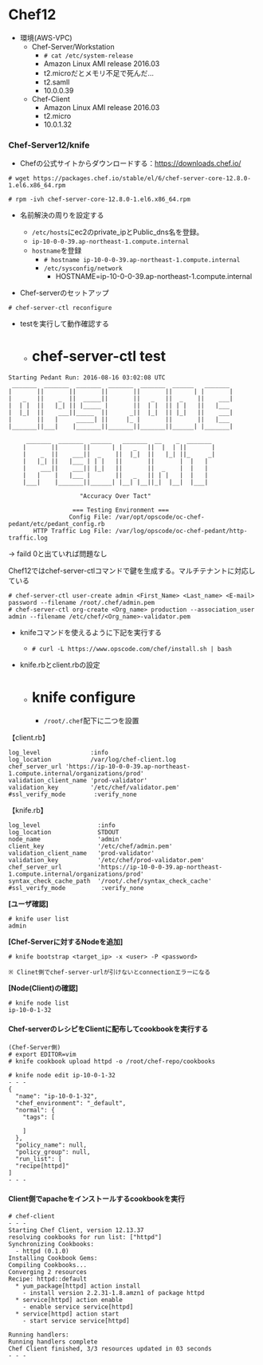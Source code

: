 # Chef12

- 環境(AWS-VPC)
  - Chef-Server/Workstation
    - `# cat /etc/system-release`
    - Amazon Linux AMI release 2016.03
    - t2.microだとメモリ不足で死んだ...
    - t2.samll
    - 10.0.0.39
  - Chef-Client
    - Amazon Linux AMI release 2016.03
    - t2.micro
    - 10.0.1.32

### Chef-Server12/knife

- Chefの公式サイトからダウンロードする：https://downloads.chef.io/
```
# wget https://packages.chef.io/stable/el/6/chef-server-core-12.8.0-1.el6.x86_64.rpm

# rpm -ivh chef-server-core-12.8.0-1.el6.x86_64.rpm
```

- 名前解決の周りを設定する
  - `/etc/hosts`にec2のprivate_ipとPublic_dns名を登録。
  - `ip-10-0-0-39.ap-northeast-1.compute.internal`
  - `hostname`を登録
    - `# hostname ip-10-0-0-39.ap-northeast-1.compute.internal` 
    - `/etc/sysconfig/network`
      - HOSTNAME=ip-10-0-0-39.ap-northeast-1.compute.internal 


- Chef-serverのセットアップ
```
# chef-server-ctl reconfigure
```

- testを実行して動作確認する
  - # chef-server-ctl test
```
Starting Pedant Run: 2016-08-16 03:02:08 UTC
 _______  _______  _______  _______  _______  ______   _______
|       ||       ||       ||       ||       ||      | |       |
|   _   ||    _  ||  _____||       ||   _   ||  _    ||    ___|
|  | |  ||   |_| || |_____ |       ||  | |  || | |   ||   |___
|  |_|  ||    ___||_____  ||      _||  |_|  || |_|   ||    ___|
|       ||   |     _____| ||     |_ |       ||       ||   |___
|_______||___|    |_______||_______||_______||______| |_______|

     _______  _______  ______   _______  __    _  _______
    |       ||       ||      | |   _   ||  |  | ||       |
    |    _  ||    ___||  _    ||  |_|  ||   |_| ||_     _|
    |   |_| ||   |___ | | |   ||       ||       |  |   |
    |    ___||    ___|| |_|   ||       ||  _    |  |   |
    |   |    |   |___ |       ||   _   || | |   |  |   |
    |___|    |_______||______| |__| |__||_|  |__|  |___|

                    "Accuracy Over Tact"

                  === Testing Environment ===
                 Config File: /var/opt/opscode/oc-chef-pedant/etc/pedant_config.rb
       HTTP Traffic Log File: /var/log/opscode/oc-chef-pedant/http-traffic.log
```
-> faild 0と出ていれば問題なし


Chef12ではchef-server-ctlコマンドで鍵を生成する。マルチテナントに対応している
```
# chef-server-ctl user-create admin <First_Name> <Last_name> <E-mail> password --filename /root/.chef/admin.pem
# chef-server-ctl org-create <Org_name> production --association_user admin --filename /etc/chef/<Org_name>-validator.pem
```

- knifeコマンドを使えるように下記を実行する
  - `# curl -L https://www.opscode.com/chef/install.sh | bash`

- knife.rbとclient.rbの設定
  - # knife configure
    - `/root/.chef`配下に二つを設置

【client.rb】
```
log_level              :info
log_location           /var/log/chef-client.log
chef_server_url 'https://ip-10-0-0-39.ap-northeast-1.compute.internal/organizations/prod'
validation_client_name 'prod-validator'
validation_key         '/etc/chef/validator.pem'
#ssl_verify_mode        :verify_none
```

【knife.rb】
```
log_level                :info
log_location             STDOUT
node_name                'admin'
client_key               '/etc/chef/admin.pem'
validation_client_name   'prod-validator'
validation_key           '/etc/chef/prod-validator.pem'
chef_server_url          'https://ip-10-0-0-39.ap-northeast-1.compute.internal/organizations/prod'
syntax_check_cache_path  '/root/.chef/syntax_check_cache'
#ssl_verify_mode          :verify_none
```

**[ユーザ確認]**
```
# knife user list
admin
```

**[Chef-Serverに対するNodeを追加]**
```
# knife bootstrap <target_ip> -x <user> -P <password>

※ Clinet側でchef-server-urlが引けないとconnectionエラーになる
```


**[Node(Client)の確認]**
```
# knife node list
ip-10-0-1-32
```


#### Chef-serverのレシピをClientに配布してcookbookを実行する
```
(Chef-Server側)
# export EDITOR=vim
# knife cookbook upload httpd -o /root/chef-repo/cookbooks
```


```
# knife node edit ip-10-0-1-32
- - - 
{
  "name": "ip-10-0-1-32",
  "chef_environment": "_default",
  "normal": {
    "tags": [

    ]
  },
  "policy_name": null,
  "policy_group": null,
  "run_list": [
  "recipe[httpd]"
]
- - - 
```

#### Client側でapacheをインストールするcookbookを実行
```
# chef-client
- - - 
Starting Chef Client, version 12.13.37
resolving cookbooks for run list: ["httpd"]
Synchronizing Cookbooks:
  - httpd (0.1.0)
Installing Cookbook Gems:
Compiling Cookbooks...
Converging 2 resources
Recipe: httpd::default
  * yum_package[httpd] action install
    - install version 2.2.31-1.8.amzn1 of package httpd
  * service[httpd] action enable
    - enable service service[httpd]
  * service[httpd] action start
    - start service service[httpd]

Running handlers:
Running handlers complete
Chef Client finished, 3/3 resources updated in 03 seconds
- - - 
```
